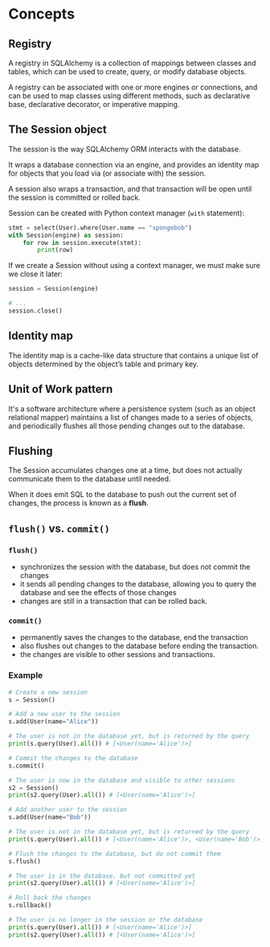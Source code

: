 # Concepts

## Registry

A registry in SQLAlchemy is a collection of mappings between classes and tables, which can be used to create, query, or modify database objects.

A registry can be associated with one or more engines or connections, and can be used to map classes using different methods, such as declarative base, declarative decorator, or imperative mapping.


## The Session object

The session is the way SQLAlchemy ORM interacts with the database.

It wraps a database connection via an engine, and provides an identity map for objects that you load via (or associate with) the session.

A session also wraps a transaction, and that transaction will be open until the session is committed or rolled back.

Session can be created with Python context manager (`with` statement):

```py
stmt = select(User).where(User.name == "spongebob")
with Session(engine) as session:
    for row in session.execute(stmt):
        print(row)
```

If we create a Session without using a context manager, we must make sure we close it later:

```py
session = Session(engine)

# ...
session.close()
```

## Identity map

The identity map is a cache-like data structure that contains a unique list of objects determined by the object’s table and primary key.


## Unit of Work pattern

It's a software architecture where a persistence system (such as an object relational mapper) maintains a list of changes made to a series of objects, and periodically flushes all those pending changes out to the database.


## Flushing

The Session accumulates changes one at a time, but does not actually communicate them to the database until needed.

When it does emit SQL to the database to push out the current set of changes, the process is known as a **flush**.


## `flush()` vs. `commit()`

### `flush()`

- synchronizes the session with the database, but does not commit the changes
- it sends all pending changes to the database, allowing you to query the database and see the effects of those changes
- changes are still in a transaction that can be rolled back.
  
### `commit()`

- permanently saves the changes to the database, end the transaction
- also flushes out changes to the database before ending the transaction.
- the changes are visible to other sessions and transactions.


### Example

```py
# Create a new session
s = Session()

# Add a new user to the session
s.add(User(name="Alice"))

# The user is not in the database yet, but is returned by the query
print(s.query(User).all()) # [<User(name='Alice')>]

# Commit the changes to the database
s.commit()

# The user is now in the database and visible to other sessions
s2 = Session()
print(s2.query(User).all()) # [<User(name='Alice')>]

# Add another user to the session
s.add(User(name="Bob"))

# The user is not in the database yet, but is returned by the query
print(s.query(User).all()) # [<User(name='Alice')>, <User(name='Bob')>]

# Flush the changes to the database, but do not commit them
s.flush()

# The user is in the database, but not committed yet
print(s2.query(User).all()) # [<User(name='Alice')>]

# Roll back the changes
s.rollback()

# The user is no longer in the session or the database
print(s.query(User).all()) # [<User(name='Alice')>]
print(s2.query(User).all()) # [<User(name='Alice')>]
```
